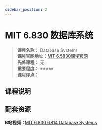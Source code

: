 ```yaml
---
sidebar_position: 2
---
```


# MIT 6.830 数据库系统




>**课程名称：** Database Systems    
**课程官网地址：**[MIT 6.5830课程官网](http://dsg.csail.mit.edu/6.5830/)    
**先修课程：** 无  
**重要程度：** ※※※※※  
**课程评点：** 

## 课程说明

## 配套资源

**B站视频：**[MIT 6.830 6.814 Database Systems](https://www.bilibili.com/video/BV1fZ4y1e7ZJ)




